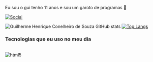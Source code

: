 Eu sou o gui tenho 11 anos e sou um garoto de programas 👋

[![Social](https://img.shields.io/badge/LinkedIn-0077B5?style=for-the-badge&logo=linkedin&logoColor=white)](https://www.linkedin.com/in/username/)

![Guilherme Henrique Conelheiro de Souza GitHub stats](https://github-readme-stats.vercel.app/api?username=guilhermehenri456&show_icons=true&theme=tokyonight)
[![Top Langs](https://github-readme-stats.vercel.app/api/top-langs/?username=guilhermehenri456&langs_count=8)](https://github.com/anuraghazra/github-readme-stats)

### Tecnologias que eu uso no meu dia

<div style="display: inline_block"></br>

<img align="center" alt="html5" src="https://img.shields.io/badge/Python-3776AB?style=for-the-badge&logo=python&logoColor=white">

</div>

